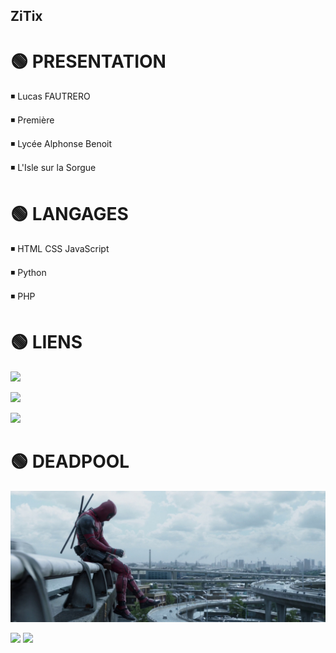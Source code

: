 ## ZiTix

# 🟢 PRESENTATION
◾️ Lucas FAUTRERO

◾️ Première

◾️ Lycée Alphonse Benoit

◾️ L'Isle sur la Sorgue

# 🟢 LANGAGES
◾️ HTML CSS JavaScript

◾️ Python

◾️ PHP

# 🟢 LIENS
[![](https://img.shields.io/badge/-Site%20du%20lyc%C3%A9e-brightgreen?style=for-the-badge)](https://www.atrium-sud.fr/web/lpo-lyc-metier-alphonse-benoit-848031)

[![](https://img.shields.io/badge/-lycee--benoit.tech-blue?style=for-the-badge)](https://lycee-benoit.tech)

[![](https://img.shields.io/badge/-Activit%C3%A9-lightgrey?style=for-the-badge)](https://lycee-benoit.tech/NSI/prem/git/git.html)

# 🟢 DEADPOOL
![Deadpool Landscape](/deadpool.jpg)

[![](https://img.shields.io/badge/-JamesgeeK-brightgreen?style=for-the-badge)](https://www.youtube.com/c/JamesgeeK_)
[![](https://img.shields.io/badge/-ZiTix-red?style=for-the-badge)](https://zitix.fr)
